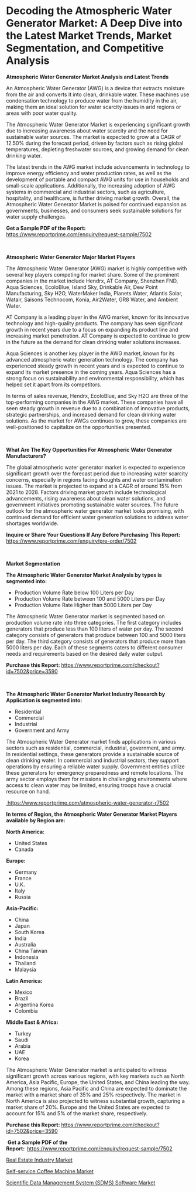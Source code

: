 <p><h1>Decoding the Atmospheric Water Generator Market: A Deep Dive into the Latest Market Trends, Market Segmentation, and Competitive Analysis</h1></p><p><strong>Atmospheric Water Generator Market Analysis and Latest Trends</strong></p>
<p><p>An Atmospheric Water Generator (AWG) is a device that extracts moisture from the air and converts it into clean, drinkable water. These machines use condensation technology to produce water from the humidity in the air, making them an ideal solution for water scarcity issues in arid regions or areas with poor water quality.</p><p>The Atmospheric Water Generator Market is experiencing significant growth due to increasing awareness about water scarcity and the need for sustainable water sources. The market is expected to grow at a CAGR of 12.50% during the forecast period, driven by factors such as rising global temperatures, depleting freshwater sources, and growing demand for clean drinking water.</p><p>The latest trends in the AWG market include advancements in technology to improve energy efficiency and water production rates, as well as the development of portable and compact AWG units for use in households and small-scale applications. Additionally, the increasing adoption of AWG systems in commercial and industrial sectors, such as agriculture, hospitality, and healthcare, is further driving market growth. Overall, the Atmospheric Water Generator Market is poised for continued expansion as governments, businesses, and consumers seek sustainable solutions for water supply challenges.</p></p>
<p><strong>Get a Sample PDF of the Report:&nbsp;</strong> <a href="https://www.reportprime.com/enquiry/request-sample/7502">https://www.reportprime.com/enquiry/request-sample/7502</a></p>
<p>&nbsp;</p>
<p><strong>Atmospheric Water Generator Major Market Players</strong></p>
<p><p>The Atmospheric Water Generator (AWG) market is highly competitive with several key players competing for market share. Some of the prominent companies in the market include Hendrx, AT Company, Shenzhen FND, Aqua Sciences, EcoloBlue, Island Sky, Drinkable Air, Dew Point Manufacturing, Sky H2O, WaterMaker India, Planets Water, Atlantis Solar, Watair, Saisons Technocom, Konia, Air2Water, GR8 Water, and Ambient Water.</p><p>AT Company is a leading player in the AWG market, known for its innovative technology and high-quality products. The company has seen significant growth in recent years due to a focus on expanding its product line and increasing market penetration. AT Company is expected to continue to grow in the future as the demand for clean drinking water solutions increases.</p><p>Aqua Sciences is another key player in the AWG market, known for its advanced atmospheric water generation technology. The company has experienced steady growth in recent years and is expected to continue to expand its market presence in the coming years. Aqua Sciences has a strong focus on sustainability and environmental responsibility, which has helped set it apart from its competitors.</p><p>In terms of sales revenue, Hendrx, EcoloBlue, and Sky H2O are three of the top-performing companies in the AWG market. These companies have all seen steady growth in revenue due to a combination of innovative products, strategic partnerships, and increased demand for clean drinking water solutions. As the market for AWGs continues to grow, these companies are well-positioned to capitalize on the opportunities presented.</p></p>
<p>&nbsp;</p>
<p><strong>What Are The Key Opportunities For Atmospheric Water Generator Manufacturers?</strong></p>
<p><p>The global atmospheric water generator market is expected to experience significant growth over the forecast period due to increasing water scarcity concerns, especially in regions facing droughts and water contamination issues. The market is projected to expand at a CAGR of around 15% from 2021 to 2028. Factors driving market growth include technological advancements, rising awareness about clean water solutions, and government initiatives promoting sustainable water sources. The future outlook for the atmospheric water generator market looks promising, with continued demand for efficient water generation solutions to address water shortages worldwide.</p></p>
<p><strong>Inquire or Share Your Questions If Any Before Purchasing This Report:</strong> <a href="https://www.reportprime.com/enquiry/pre-order/7502">https://www.reportprime.com/enquiry/pre-order/7502</a></p>
<p>&nbsp;</p>
<p><strong>Market Segmentation</strong></p>
<p><strong>The Atmospheric Water Generator Market Analysis by types is segmented into:</strong></p>
<p><ul><li>Production Volume Rate below 100 Liters per Day</li><li>Production Volume Rate between 100 and 5000 Liters per Day</li><li>Production Volume Rate Higher than 5000 Liters per Day</li></ul></p>
<p><p>The Atmospheric Water Generator market is segmented based on production volume rate into three categories. The first category includes generators that produce less than 100 liters of water per day. The second category consists of generators that produce between 100 and 5000 liters per day. The third category consists of generators that produce more than 5000 liters per day. Each of these segments caters to different consumer needs and requirements based on the desired daily water output.</p></p>
<p><strong>Purchase this Report:&nbsp;</strong><a href="https://www.reportprime.com/checkout?id=7502&price=3590">https://www.reportprime.com/checkout?id=7502&price=3590</a></p>
<p>&nbsp;</p>
<p><strong>The Atmospheric Water Generator Market Industry Research by Application is segmented into:</strong></p>
<p><ul><li>Residential</li><li>Commercial</li><li>Industrial</li><li>Government and Army</li></ul></p>
<p><p>The Atmospheric Water Generator market finds applications in various sectors such as residential, commercial, industrial, government, and army. In residential settings, these generators provide a sustainable source of clean drinking water. In commercial and industrial sectors, they support operations by ensuring a reliable water supply. Government entities utilize these generators for emergency preparedness and remote locations. The army sector employs them for missions in challenging environments where access to clean water may be limited, ensuring troops have a crucial resource on hand.</p></p>
<p><a href="https://www.reportprime.com/atmospheric-water-generator-r7502">&nbsp;https://www.reportprime.com/atmospheric-water-generator-r7502</a></p>
<p><strong>In terms of Region, the Atmospheric Water Generator Market Players available by Region are:</strong></p>
<p>
    <p> <strong> North America: </strong>
        <ul>
            <li>United States</li>
            <li>Canada</li>
        </ul>
        </p> 
    <p> <strong> Europe: </strong>
        <ul>
            <li>Germany</li>
            <li>France</li>
            <li>U.K.</li>
            <li>Italy</li>
            <li>Russia</li>
        </ul>
        </p> 
    <p> <strong> Asia-Pacific: </strong>
        <ul>
            <li>China</li>
            <li>Japan</li>
            <li>South Korea</li>
            <li>India</li>
            <li>Australia</li>
            <li>China Taiwan</li>
            <li>Indonesia</li>
            <li>Thailand</li>
            <li>Malaysia</li>
        </ul>
        </p> 
    <p> <strong> Latin America: </strong>
        <ul>
            <li>Mexico</li>
            <li>Brazil</li>
            <li>Argentina Korea</li>
            <li>Colombia</li>
        </ul>
        </p> 
    <p> <strong> Middle East & Africa: </strong>
        <ul>
            <li>Turkey</li>
            <li>Saudi</li>
            <li>Arabia</li>
            <li>UAE</li>
            <li>Korea</li>
        </ul>
    </p>
    </p>
<p><p>The Atmospheric Water Generator market is anticipated to witness significant growth across various regions, with key markets such as North America, Asia Pacific, Europe, the United States, and China leading the way. Among these regions, Asia Pacific and China are expected to dominate the market with a market share of 35% and 25% respectively. The market in North America is also projected to witness substantial growth, capturing a market share of 20%. Europe and the United States are expected to account for 15% and 5% of the market share, respectively.</p></p>
<p><strong>Purchase this Report: </strong><a href="https://www.reportprime.com/checkout?id=7502&price=3590">https://www.reportprime.com/checkout?id=7502&price=3590</a></p>
<p>&nbsp;<strong>Get a Sample PDF of the Report:&nbsp;&nbsp;</strong><a href="https://www.reportprime.com/enquiry/request-sample/7502">https://www.reportprime.com/enquiry/request-sample/7502</a></p>
<p><strong></strong></p>
<p><p><a href="https://www.linkedin.com/pulse/real-estate-industry-market-research-report-provides-thorough-a1whc?trackingId=61wW1bxuTt3fZdbJvV1hnw%3D%3D">Real Estate Industry Market</a></p><p><a href="https://www.linkedin.com/pulse/self-service-coffee-machine-market-research-report-key-rjx2c?trackingId=b610ljH1w8P2n8TSJwpJBg%3D%3D">Self-service Coffee Machine Market</a></p><p><a href="https://www.linkedin.com/pulse/scientific-data-management-system-sdms-software-market-size-x9mic?trackingId=g4U6yRmrehCEvV80sJMSew%3D%3D">Scientific Data Management System (SDMS) Software Market</a></p></p>